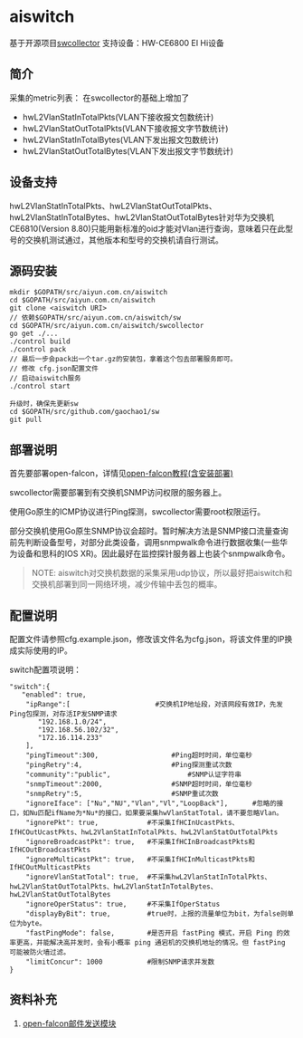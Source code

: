 # aiswitch
基于开源项目[swcollector](https://github.com/gaochao1/swcollector)
支持设备：HW-CE6800 EI Hi设备

## 简介
采集的metric列表：
在swcollector的基础上增加了
* hwL2VlanStatInTotalPkts(VLAN下接收报文包数统计)
* hwL2VlanStatOutTotalPkts(VLAN下接收报文字节数统计)
* hwL2VlanStatInTotalBytes(VLAN下发出报文包数统计)
* hwL2VlanStatOutTotalBytes(VLAN下发出报文字节数统计)

## 设备支持
hwL2VlanStatInTotalPkts、hwL2VlanStatOutTotalPkts、hwL2VlanStatInTotalBytes、hwL2VlanStatOutTotalBytes针对华为交换机CE6810(Version 8.80)只能用新标准的oid才能对Vlan进行查询，意味着只在此型号的交换机测试通过，其他版本和型号的交换机请自行测试。

## 源码安装
	mkdir $GOPATH/src/aiyun.com.cn/aiswitch
	cd $GOPATH/src/aiyun.com.cn/aiswitch
	git clone <aiswitch URI>
	// 依赖$GOPATH/src/aiyun.com.cn/aiswitch/sw
	cd $GOPATH/src/aiyun.com.cn/aiswitch/swcollector
	go get ./...
	./control build
	./control pack
	// 最后一步会pack出一个tar.gz的安装包，拿着这个包去部署服务即可。
	// 修改 cfg.json配置文件
	// 启动aiswitch服务
	./control start

	升级时，确保先更新sw
	cd $GOPATH/src/github.com/gaochao1/sw
	git pull

## 部署说明
首先要部署open-falcon，详情见[open-falcon教程(含安装部署)](http://book.open-falcon.org/zh/index.html)

swcollector需要部署到有交换机SNMP访问权限的服务器上。

使用Go原生的ICMP协议进行Ping探测，swcollector需要root权限运行。

部分交换机使用Go原生SNMP协议会超时。暂时解决方法是SNMP接口流量查询前先判断设备型号，对部分此类设备，调用snmpwalk命令进行数据收集(一些华为设备和思科的IOS XR)。因此最好在监控探针服务器上也装个snmpwalk命令。

>NOTE: aiswitch对交换机数据的采集采用udp协议，所以最好把aiswitch和交换机部署到同一网络环境，减少传输中丢包的概率。


## 配置说明
配置文件请参照cfg.example.json，修改该文件名为cfg.json，将该文件里的IP换成实际使用的IP。

switch配置项说明：

	"switch":{
	   "enabled": true,
		"ipRange":[						#交换机IP地址段，对该网段有效IP，先发Ping包探测，对存活IP发SNMP请求
           "192.168.1.0/24",
           "192.168.56.102/32",
           "172.16.114.233"
 		],
		"pingTimeout":300,					#Ping超时时间，单位毫秒
		"pingRetry":4,						#Ping探测重试次数
		"community":"public",					#SNMP认证字符串
		"snmpTimeout":2000,					#SNMP超时时间，单位毫秒
		"snmpRetry":5,						#SNMP重试次数
		"ignoreIface": ["Nu","NU","Vlan","Vl","LoopBack"],      #忽略的接口，如Nu匹配ifName为*Nu*的接口，如果要采集hwVlanStatTotal，请不要忽略Vlan。
		"ignorePkt": true,            #不采集IfHCInUcastPkts、IfHCOutUcastPkts、hwL2VlanStatInTotalPkts、hwL2VlanStatOutTotalPkts
		"ignoreBroadcastPkt": true,   #不采集IfHCInBroadcastPkts和IfHCOutBroadcastPkts
		"ignoreMulticastPkt": true,   #不采集IfHCInMulticastPkts和IfHCOutMulticastPkts
		"ignoreVlanStatTotal": true,  #不采集hwL2VlanStatInTotalPkts、hwL2VlanStatOutTotalPkts、hwL2VlanStatInTotalBytes、hwL2VlanStatOutTotalBytes
		"ignoreOperStatus": true,     #不采集IfOperStatus
		"displayByBit": true,	      #true时，上报的流量单位为bit，为false则单位为byte。
		"fastPingMode": false,	      #是否开启 fastPing 模式，开启 Ping 的效率更高，并能解决高并发时，会有小概率 ping 通宕机的交换机地址的情况。但 fastPing 可能被防火墙过滤。
		"limitConcur": 1000           #限制SNMP请求并发数
    }

## 资料补充
1. [open-falcon邮件发送模块](https://github.com/iambocai/mailer)
